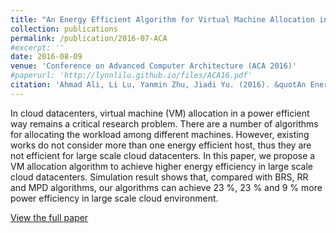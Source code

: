 ```yaml
---
title: "An Energy Efficient Algorithm for Virtual Machine Allocation in Cloud Datacenters"
collection: publications
permalink: /publication/2016-07-ACA
#excerpt: ''
date: 2016-08-09
venue: 'Conference on Advanced Computer Architecture (ACA 2016)'
#paperurl: 'http://lynnlilu.github.io/files/ACA16.pdf'
citation: 'Ahmad Ali, Li Lu, Yanmin Zhu, Jiadi Yu. (2016). &quotAn Energy Efficient Algorithm for Virtual Machine Allocation in Cloud Datacenters.&quot; <i>ACA 2016</i>.'
---
```


In cloud datacenters, virtual machine (VM) allocation in a power efficient way remains a critical research problem. There are a number of algorithms for allocating the workload among different machines. However, existing works do not consider more than one energy efficient host, thus they are not efficient for large scale cloud datacenters. In this paper, we propose a VM allocation algorithm to achieve higher energy efficiency in large scale cloud datacenters. Simulation result shows that, compared with BRS, RR and MPD algorithms, our algorithms can achieve 23 %, 23 % and 9 % more power efficiency in large scale cloud environment.

[View the full paper](http://lynnlilu.github.io/files/ACA16.pdf)

